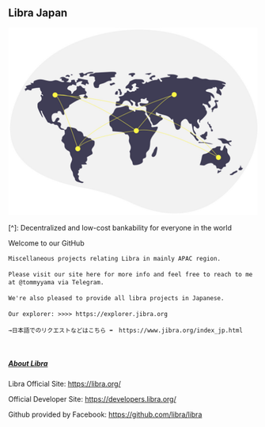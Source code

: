

## Libra Japan

![undraw_connected_world_wuay](undraw_connected_world_wuay.jpg)

[^]: Decentralized and low-cost bankability for everyone in the world



 Welcome to our GitHub

```
Miscellaneous projects relating Libra in mainly APAC region.

Please visit our site here for more info and feel free to reach to me at @tommyyama via Telegram. 

We're also pleased to provide all libra projects in Japanese.

Our explorer: >>>> https://explorer.jibra.org

→日本語でのリクエストなどはこちら ➡️　https://www.jibra.org/index_jp.html



```


##### <u>About Libra</u>

Libra Official Site: https://libra.org/

Official Developer Site: https://developers.libra.org/

Github provided by Facebook: https://github.com/libra/libra
